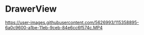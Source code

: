 # DrawerView

https://user-images.githubusercontent.com/5626993/115358895-6a0c9600-a1be-11eb-9ceb-84e6cc6f574c.MP4

